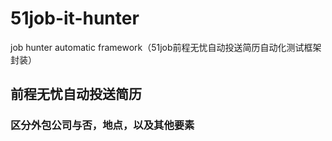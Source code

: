 # 51job-it-hunter
job hunter automatic framework（51job前程无忧自动投送简历自动化测试框架封装）

## 前程无忧自动投送简历

### 区分外包公司与否，地点，以及其他要素 
